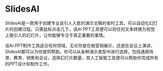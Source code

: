 # SlidesAI

SlidesAI是一款用于创建专业且引人入胜的演示文稿的省时工具，可以自动化幻灯片的创建过程。只需鼠标点击几下，该AI PPT工具便可以将任何文本转换为视觉上吸引人的幻灯片，让你能够专注于真正重要的事情。

该AI PPT制作工具适合任何领域，无论你是在做营销展示，还是在会议上演讲，SlidesAI都可以为你提供帮助。你可以从各种演示类型中进行选择，包括通用场景、教育、销售和会议，选择幻灯片数量，其人工智能工具便可以帮助你完成所有的PPT设计和制作工作。